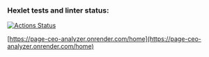 ### Hexlet tests and linter status:
[![Actions Status](https://github.com/Vadimhungry/python-project-83/actions/workflows/hexlet-check.yml/badge.svg)](https://github.com/Vadimhungry/python-project-83/actions)

[https://page-ceo-analyzer.onrender.com/home](https://page-ceo-analyzer.onrender.com/home)